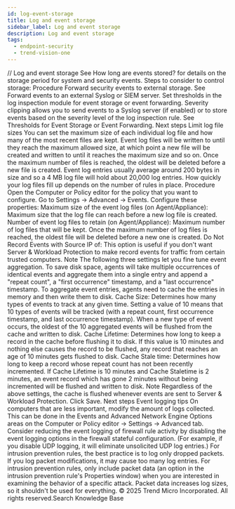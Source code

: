 ```yaml
---
id: log-event-storage
title: Log and event storage
sidebar_label: Log and event storage
description: Log and event storage
tags:
  - endpoint-security
  - trend-vision-one
---
```


/*<![CDATA[*/ $('#title').html($('meta[name=map-description]').attr('content')); /*]]>*/ Log and event storage See How long are events stored? for details on the storage period for system and security events. Steps to consider to control storage: Procedure Forward security events to external storage. See Forward events to an external Syslog or SIEM server. Set thresholds in the log inspection module for event storage or event forwarding. Severity clipping allows you to send events to a Syslog server (if enabled) or to store events based on the severity level of the log inspection rule. See Thresholds for Event Storage or Event Forwarding. Next steps Limit log file sizes You can set the maximum size of each individual log file and how many of the most recent files are kept. Event log files will be written to until they reach the maximum allowed size, at which point a new file will be created and written to until it reaches the maximum size and so on. Once the maximum number of files is reached, the oldest will be deleted before a new file is created. Event log entries usually average around 200 bytes in size and so a 4 MB log file will hold about 20,000 log entries. How quickly your log files fill up depends on the number of rules in place. Procedure Open the Computer or Policy editor for the policy that you want to configure. Go to Settings → Advanced → Events. Configure these properties: Maximum size of the event log files (on Agent/Appliance): Maximum size that the log file can reach before a new log file is created. Number of event log files to retain (on Agent/Appliance): Maximum number of log files that will be kept. Once the maximum number of log files is reached, the oldest file will be deleted before a new one is created. Do Not Record Events with Source IP of: This option is useful if you don't want Server & Workload Protection to make record events for traffic from certain trusted computers. Note The following three settings let you fine tune event aggregation. To save disk space, agents will take multiple occurrences of identical events and aggregate them into a single entry and append a "repeat count", a "first occurrence" timestamp, and a "last occurrence" timestamp. To aggregate event entries, agents need to cache the entries in memory and then write them to disk. Cache Size: Determines how many types of events to track at any given time. Setting a value of 10 means that 10 types of events will be tracked (with a repeat count, first occurrence timestamp, and last occurrence timestamp). When a new type of event occurs, the oldest of the 10 aggregated events will be flushed from the cache and written to disk. Cache Lifetime: Determines how long to keep a record in the cache before flushing it to disk. If this value is 10 minutes and nothing else causes the record to be flushed, any record that reaches an age of 10 minutes gets flushed to disk. Cache Stale time: Determines how long to keep a record whose repeat count has not been recently incremented. If Cache Lifetime is 10 minutes and Cache Staletime is 2 minutes, an event record which has gone 2 minutes without being incremented will be flushed and written to disk. Note Regardless of the above settings, the cache is flushed whenever events are sent to Server & Workload Protection. Click Save. Next steps Event logging tips On computers that are less important, modify the amount of logs collected. This can be done in the Events and Advanced Network Engine Options areas on the Computer or Policy editor → Settings → Advanced tab. Consider reducing the event logging of firewall rule activity by disabling the event logging options in the firewall stateful configuration. (For example, if you disable UDP logging, it will eliminate unsolicited UDP log entries.) For intrusion prevention rules, the best practice is to log only dropped packets. If you log packet modifications, it may cause too many log entries. For intrusion prevention rules, only include packet data (an option in the intrusion prevention rule's Properties window) when you are interested in examining the behavior of a specific attack. Packet data increases log sizes, so it shouldn't be used for everything. © 2025 Trend Micro Incorporated. All rights reserved.Search Knowledge Base